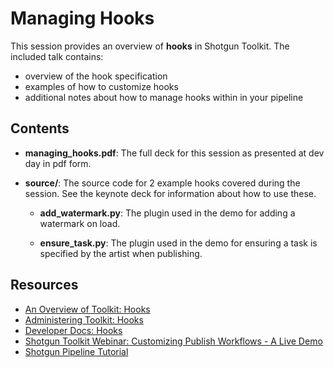 # Managing Hooks

This session provides an overview of **hooks** in Shotgun Toolkit. The included
talk contains:

* overview of the hook specification
* examples of how to customize hooks
* additional notes about how to manage hooks within in your pipeline

## Contents

* **managing_hooks.pdf**: The full deck for this session as presented at dev 
  day in pdf form.
  
* **source/**: The source code for 2 example hooks covered during the session. 
  See the keynote deck for information about how to use these.
  
  * **add_watermark.py**: The plugin used in the demo for adding a watermark on 
  load.
  
  * **ensure_task.py**: The plugin used in the demo for ensuring a task is 
  specified by the artist when publishing.

## Resources

* [An Overview of Toolkit: Hooks](https://support.shotgunsoftware.com/hc/en-us/articles/219040648-An-overview-of-Toolkit#Hooks)
* [Administering Toolkit: Hooks](https://support.shotgunsoftware.com/hc/en-us/articles/219033178-Administering-Toolkit#Hooks)
* [Developer Docs: Hooks](https://developer.shotgunsoftware.com/tk-core/core.html#hooks)
* [Shotgun Toolkit Webinar: Customizing Publish Workflows - A Live Demo](https://www.youtube.com/watch?v=pH4mylrnktY)
* [Shotgun Pipeline Tutorial](https://support.shotgunsoftware.com/hc/en-us/articles/219039938-Pipeline-Tutorial)
